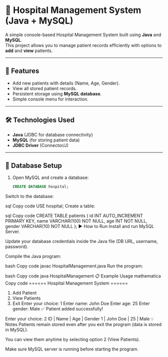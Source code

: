 # 🏥 Hospital Management System (Java + MySQL)


A simple console-based Hospital Management System built using **Java** and **MySQL**.  
This project allows you to manage patient records efficiently with options to **add** and **view** patients.


---

## 🚀 Features
- Add new patients with details (Name, Age, Gender).
- View all stored patient records.
- Persistent storage using **MySQL database**.
- Simple console menu for interaction.


---

## 🛠️ Technologies Used
- **Java** (JDBC for database connectivity)
- **MySQL** (for storing patient data)
- **JDBC Driver** (Connector/J)

---

## 📂 Database Setup
1. Open MySQL and create a database:
   ```sql
   CREATE DATABASE hospital;
Switch to the database:

sql
Copy code
USE hospital;
Create a table:

sql
Copy code
CREATE TABLE patients (
    id INT AUTO_INCREMENT PRIMARY KEY,
    name VARCHAR(100) NOT NULL,
    age INT NOT NULL,
    gender VARCHAR(10) NOT NULL
);
▶️ How to Run
Install and run MySQL Server.

Update your database credentials inside the Java file (DB URL, username, password).

Compile the Java program:

bash
Copy code
javac HospitalManagement.java
Run the program:

bash
Copy code
java HospitalManagement
📋 Example Usage
mathematica
Copy code
====== Hospital Management System ======
1. Add Patient
2. View Patients
3. Exit
Enter your choice: 1
Enter name: John Doe
Enter age: 25
Enter gender: Male
✅ Patient added successfully!

Enter your choice: 2
ID | Name     | Age | Gender
1  | John Doe | 25  | Male
💡 Notes
Patients remain stored even after you exit the program (data is stored in MySQL).

You can view them anytime by selecting option 2 (View Patients).

Make sure MySQL server is running before starting the program.
